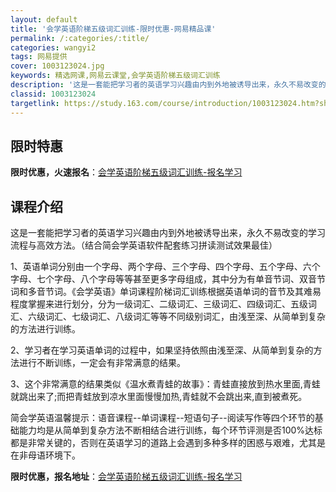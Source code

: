 ```yaml
---
layout: default
title: '会学英语阶梯五级词汇训练-限时优惠-网易精品课'
permalink: /:categories/:title/
categories: wangyi2
tags: 网易提供
cover: 1003123024.jpg
keywords: 精选网课,网易云课堂,会学英语阶梯五级词汇训练
description: '这是一套能把学习者的英语学习兴趣由内到外地被诱导出来，永久不易改变的学习流程与高效方法。（结合简会学英语软件配套练习拼读'
classid: 1003123024
targetlink: https://study.163.com/course/introduction/1003123024.htm?share=1&shareId=1025206652&utm_campaign=share&utm_medium=iphoneShare&utm_source=&utm_u=1025206652
---
```


## 限时特惠

**限时优惠，火速报名**：[会学英语阶梯五级词汇训练-报名学习](https://study.163.com/course/introduction/1003123024.htm?share=1&shareId=1025206652&utm_campaign=share&utm_medium=iphoneShare&utm_source=&utm_u=1025206652)

## 课程介绍

这是一套能把学习者的英语学习兴趣由内到外地被诱导出来，永久不易改变的学习流程与高效方法。（结合简会学英语软件配套练习拼读测试效果最佳）

1、英语单词分别由一个字母、两个字母、三个字母、四个字母、五个字母、六个字母、七个字母、八个字母等等甚至更多字母组成，其中分为有单音节词、双音节词和多音节词。《会学英语》单词课程阶梯词汇训练根据英语单词的音节及其难易程度掌握来进行划分，分为一级词汇、二级词汇、三级词汇、四级词汇、五级词汇、六级词汇、七级词汇、八级词汇等等不同级别词汇，由浅至深、从简单到复杂的方法进行训练。 

2、学习者在学习英语单词的过程中，如果坚持依照由浅至深、从简单到复杂的方法进行不断训练，一定会有非常满意的结果。

3、这个非常满意的结果类似《温水煮青蛙的故事》：青蛙直接放到热水里面,青蛙就跳出来了;而把青蛙放到凉水里面慢慢加热,青蛙就不会跳出来,直到被煮死。

简会学英语温馨提示：语音课程--单词课程--短语句子--阅读写作等四个环节的基础能力均是从简单到复杂方法不断相结合进行训练，每个环节评测是否100%达标都是非常关键的，否则在英语学习的道路上会遇到多种多样的困惑与艰难，尤其是在非母语环境下。

**限时优惠，报名地址**：[会学英语阶梯五级词汇训练-报名学习](https://study.163.com/course/introduction/1003123024.htm?share=1&shareId=1025206652&utm_campaign=share&utm_medium=iphoneShare&utm_source=&utm_u=1025206652)

